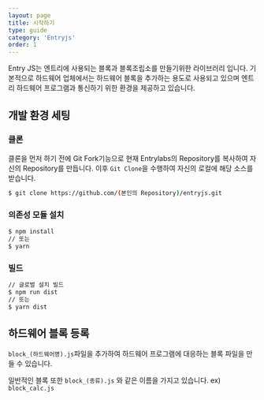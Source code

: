 ```yaml
---
layout: page
title: 시작하기
type: guide
category: 'Entryjs'
order: 1
---
```


Entry JS는 엔트리에 사용되는 블록과 블록조립소를 만들기위한 라이브러리 입니다. 기본적으로 하드웨어 업체에서는 하드웨어 블록을 추가하는 용도로 사용되고 있으며 엔트리 하드웨어 프로그램과 통신하기 위한 환경을 제공하고 있습니다.

## 개발 환경 세팅

### 클론
클론을 먼저 하기 전에 Git Fork기능으로 현재 Entrylabs의 Repository를 복사하여 자신의 Repository를 만듭니다. 이후 `Git Clone`을 수행하여 자신의 로컬에 해당 소스를 받습니다.
``` bash
$ git clone https://github.com/(본인의 Repository)/entryjs.git
```

### 의존성 모듈 설치  
``` bash
$ npm install
// 또는
$ yarn
```

### 빌드  
``` bash
// 글로벌 설치 빌드
$ npm run dist
// 또는
$ yarn dist
```

## 하드웨어 블록 등록
`block_(하드웨어명).js`파일을 추가하여 하드웨어 프로그램에 대응하는 블록 파일을 만들 수 있습니다.

일반적인 블록 또한 `block_(종류).js` 와 같은 이름을 가지고 있습니다. ex) `block_calc.js`